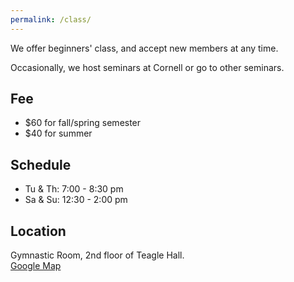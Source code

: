 ```yaml
---
permalink: /class/
---
```


We offer beginners' class, and accept new members at any time.

Occasionally, we host seminars at Cornell or go to other seminars.  

## Fee
- $60 for fall/spring semester  
- $40 for summer

## Schedule
- Tu & Th: 7:00 - 8:30 pm
- Sa & Su: 12:30 - 2:00 pm

## Location
Gymnastic Room, 2nd floor of Teagle Hall.  
[Google Map](https://www.google.com/maps/place/Cornell+Aikido+Club/@42.445857,-76.479338,15z/data=!4m2!3m1!1s0x0:0xff163dbd9023b4a)

